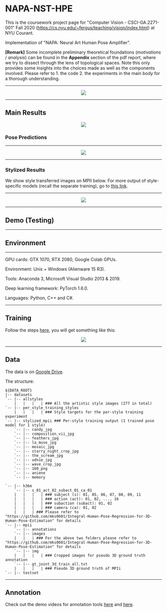 # NAPA-NST-HPE
This is the coursework project page for "Computer Vision - CSCI-GA.2271-001" Fall 2020 (https://cs.nyu.edu/~fergus/teaching/vision/index.html) at NYU Courant.
 
Implementation of "NAPA: Neural Art Human Pose Amplifier".

**[Remark]**
Some incomplete preliminary theoretical foundations (*motivations* / *analysis*) can be found in the **Appendix** section of the pdf report, where we try to dissect through the lens of topological spaces. Note this only provides some insights into the choices made as well as the components involved. Please refer to 1. the code 2. the experiments in the main body for a thorough understanding.

----

<p align="center">  
<img src="figs/pipeline.png">  
</p> 

----

## Main Results


<p align="center">  
<img src="figs/pred3d.gif">  
</p>


### Pose Predictions


----

<p align="center">  
<img src="figs/pred3d.png">  
</p>
 
----


### Stylized Results

We show style transferred images on MPII below. For more output of style-specific models (recall the separate training), go to [this link](https://github.com/strawberryfg/NAPA-NST-HPE/tree/main/train/per-style-training).

----

<p align="center">  
<img src="figs/stylized.png">  
</p>
 
----

## Demo (Testing)

----

## Environment

----

GPU cards: GTX 1070, RTX 2080, Google Colab GPUs.

Environment: Unix + Windows (Alienware 15 R3).

Tools: Anaconda 3, Microsoft Visual Studio 2013 & 2019.

Deep learning framework: PyTorch 1.6.0.

Languages: Python, C++ and C#.



----

## Training

Follow the steps [here](https://github.com/strawberryfg/NAPA-NST-HPE/tree/main/train), you will get something like this:

<p align="center">  
<img src="figs/train_screenshot.png">  
</p> 

----

## Data 

The data is on [Google Drive](https://drive.google.com/drive/folders/1omDWZeG6zA8GJx5Ij9Y1qJZiY8YYTcFx?usp=sharing). 

The structure:

``` shell
${DATA_ROOT}
|-- datasets
`-- |-- allstyles
    |   |   |   | ### All the artistic style images (277 in total)
`-- |-- per_style_training_styles
    |   |   |   | ### Style targets for the per-style training experiment
`-- |-- stylized_mpii ### Per-style training output (1 trained pose model for 1 style)
    `-- |-- candy_jpg
    `-- |-- composition_vii_jpg
    `-- |-- feathers_jpg
    `-- |-- la_muse_jpg
    `-- |-- mosaic_jpg
    `-- |-- starry_night_crop_jpg
    `-- |-- the_scream_jpg
    `-- |-- udnie_jpg
    `-- |-- wave_crop_jpg
    `-- |-- 160_png
    `-- |-- aniene
    `-- |-- memory
	
`-- |-- h36m
    `-- |-- s_01_act_02_subact_01_ca_01
    |   |   |   | ### subject (s): 01, 05, 06, 07, 08, 09, 11
    |   |   |   | ### action (act): 01, 02, ..., 16
    |   |   |   | ### subaction (subact): 01, 02
    |   |   |   | ### camera (ca): 01, 02
    |   |   | ### Please refer to "https://github.com/mks0601/Integral-Human-Pose-Regression-for-3D-Human-Pose-Estimation" for details
`-- |-- mpii
    `-- |-- annotations
    `-- |-- images
    |   |   | ### For the above two folders please refer to "https://github.com/mks0601/Integral-Human-Pose-Regression-for-3D-Human-Pose-Estimation" for details
    `-- |-- img
    |   |   |   | ### Cropped images for pseudo 3D ground truth annotation
    `-- |-- gt_joint_3d_train_all.txt
    |   |   |   | ### Pseudo 3D ground truth of MPIi
`-- |-- testset

```

----

## Annotation

Check out the demo videos for annotation tools [here](https://github.com/strawberryfg/NAPA-NST-HPE/tree/main/annotation_tools/art_img_annotator) and [here](https://github.com/strawberryfg/NAPA-NST-HPE/tree/main/annotation_tools/mpii_annotator).